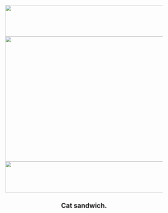 <div id="header" align="center">
  <img src="https://media.tenor.com/dGYdCq9H6O4AAAAd/cat-kitty.gif" width="1000" height = "100"/>
</div>

<div align="center">
  <img src="https://media.tenor.com/kTCpOtE7zBoAAAAd/cat-blinking.gif" width="1000" height="400/>
</div>
    
<div id="header" align="center">
  <img src="https://media.tenor.com/dGYdCq9H6O4AAAAd/cat-kitty.gif" width="1000" height = "100"/>
</div>

<h2 align="center"> Cat sandwich. </h2>
